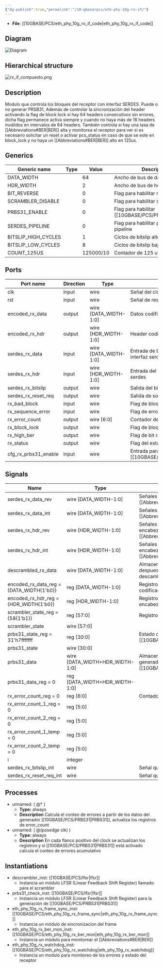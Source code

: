 ```yaml
---
{"dg-publish":true,"permalink":"/10-gbase/pcs/eth-phy-10g-rx-if/"}
---
```


- **File**: [[10GBASE/PCS/eth_phy_10g_rx_if_code\|eth_phy_10g_rx_if_code]]

## Diagram
![Diagram](eth_phy_10g_rx_if.svg "Diagram")

## Hierarchical structure
![rx_if_compuesto.png](/img/user/10GBASE/PCS/rx_if_compuesto.png)
## Description

Modulo que controla los bloques del receptor con interfaz SERDES. Puede o no generar PRSB31, Además de controlar la sincronización del header activando la flag de block lock si hay  64 headers consecutivos sin errores, dicha flag permanece activa siempre y cuando no haya más de 16 headers inválidos en intervalos de 64 headers.
También controla si hay una tasa de [[Abbreviations#BER\|BER]] alta y monitorea el receptor para ver si es necesario solicitar un reset o activar pcs_status en caso de que se este en block_lock y no haya un [[Abbreviations#BER\|BER]] alto en 125us.

## Generics

| Generic name        | Type | Value     | Description                                  |
| ------------------- | ---- | --------- | -------------------------------------------- |
| DATA_WIDTH          |      | 64        | Ancho de bus de datos                        |
| HDR_WIDTH           |      | 2         | Ancho de bus de header                       |
| BIT_REVERSE         |      | 0         | Flag para habilitar reversión de bits        |
| SCRAMBLER_DISABLE   |      | 0         | Flag para habilitar scrambler                |
| PRBS31_ENABLE       |      | 0         | Flag para habilitar [[10GBASE/PCS/PRBS31\|PRBS31]]               |
| SERDES_PIPELINE     |      | 0         | Flag para habilitar profundidad del pipeline |
| BITSLIP_HIGH_CYCLES |      | 1         | Ciclos de bitslip alto                       |
| BITSLIP_LOW_CYCLES  |      | 8         | Ciclos de bitslip bajo                       |
| COUNT_125US         |      | 125000/10 | Contador de 125 us                           |

## Ports

| Port name            | Direction | Type                  | Description                                 |
| -------------------- | --------- | --------------------- | ------------------------------------------- |
| clk                  | input     | wire                  | Señal del clock                             |
| rst                  | input     | wire                  | Señal de reset                              |
| encoded_rx_data      | output    | wire [DATA_WIDTH-1:0] | Datos codificados                           |
| encoded_rx_hdr       | output    | wire [HDR_WIDTH-1:0]  | Header codificado                           |
| serdes_rx_data       | input     | wire [DATA_WIDTH-1:0] | Entrada de bloques de datos interfaz serdes |
| serdes_rx_hdr        | input     | wire [HDR_WIDTH-1:0]  | Entrada del sync header interfaz serdes     |
| serdes_rx_bitslip    | output    | wire                  | Salida del bitslip                          |
| serdes_rx_reset_req  | output    | wire                  | Salida de solicitud de reinicio             |
| rx_bad_block         | input     | wire                  | Flag de bloque con error                    |
| rx_sequence_error    | input     | wire                  | Flag de error de secuencia                  |
| rx_error_count       | output    | wire [6:0]            | Contador de errores                         |
| rx_block_lock        | output    | wire                  | Flag de bloque alineado                     |
| rx_high_ber          | output    | wire                  | Flag de bit rate error alto                 |
| rx_status            | output    | wire                  | Flag del estado del receptor                |
| cfg_rx_prbs31_enable | input     | wire                  | Entrada para habilitar la [[10GBASE/PCS/PRBS31\|PRBS31]]        |

## Signals

| Name                                     | Type                            | Description                                                              |
| ---------------------------------------- | ------------------------------- | ------------------------------------------------------------------------ |
| serdes_rx_data_rev                       | wire [DATA_WIDTH-1:0]           | Señales para procesar los datos del [[Abbreviations#SERDES\|SERDES]]     |
| serdes_rx_data_int                       | wire [DATA_WIDTH-1:0]           | Señales para procesar los datos del [[Abbreviations#SERDES\|SERDES]]     |
| serdes_rx_hdr_rev                        | wire [HDR_WIDTH-1:0]            | Señales para procesar el encabezado del [[Abbreviations#SERDES\|SERDES]] |
| serdes_rx_hdr_int                        | wire [HDR_WIDTH-1:0]            | Señales para procesar el encabezado del [[Abbreviations#SERDES\|SERDES]] |
| descrambled_rx_data                      | wire [DATA_WIDTH-1:0]           | Almacena los datos descifrados despues del proceso de descambler         |
| encoded_rx_data_reg = {DATA_WIDTH{1'b0}} | reg [DATA_WIDTH-1:0]            | Registro para almacenar los datos codificados                            |
| encoded_rx_hdr_reg = {HDR_WIDTH{1'b0}}   | reg [HDR_WIDTH-1:0]             | Registro para almacenar el encabezado codificado                         |
| scrambler_state_reg = {58{1'b1}}         | reg [57:0]                      | Registro de estado del scrambler                                         |
| scrambler_state                          | wire [57:0]                     |                                                                          |
| prbs31_state_reg = 31'h7fffffff          | reg [30:0]                      | Estado del generador de [[10GBASE/PCS/PRBS31\|PRBS31]]                                       |
| prbs31_state                             | wire [30:0]                     |                                                                          |
| prbs31_data                              | wire [DATA_WIDTH+HDR_WIDTH-1:0] | Almacena los datos de salida del generador [[10GBASE/PCS/PRBS31\|PRBS31]]                    |
| prbs31_data_reg = 0                      | reg [DATA_WIDTH+HDR_WIDTH-1:0]  |                                                                          |
| rx_error_count_reg = 0                   | reg [6:0]                       | Contadores de errores                                                    |
| rx_error_count_1_reg = 0                 | reg [5:0]                       |                                                                          |
| rx_error_count_2_reg = 0                 | reg [5:0]                       |                                                                          |
| rx_error_count_1_temp = 0                | reg [5:0]                       |                                                                          |
| rx_error_count_2_temp = 0                | reg [5:0]                       |                                                                          |
| i                                        | integer                         |                                                                          |
| serdes_rx_bitslip_int                    | wire                            | Señal que activa el bitslip                                              |
| serdes_rx_reset_req_int                  | wire                            | Señal que solicita reset                                                 |

## Processes
- unnamed: ( @* )
  - **Type:** always
  - **Description**
 Calcula el conteo de errores a partir de los datos del generador [[10GBASE/PCS/PRBS31\|PRBS31]], actualiza los registros de error_count 
- unnamed: ( @(posedge clk) )
  - **Type:** always
  - **Description**
 En cada flanco positivo del clock se actualizan los registros y si [[10GBASE/PCS/PRBS31\|PRBS31]] está activado calcula el conteo de errores acumulativo 

## Instantiations

- descrambler_inst: [[10GBASE/PCS/lfsr\|lfsr]]
  -  Instancia un módulo LFSR (Linear Feedback Shift Register) llamado para el scrambler
- prbs31_check_inst: [[10GBASE/PCS/lfsr\|lfsr]]
  -  Instancia un módulo LFSR (Linear Feedback Shift Register) para la generación de [[10GBASE/PCS/PRBS31\|PRBS31]]
- eth_phy_10g_rx_frame_sync_inst: [[10GBASE/PCS/eth_phy_10g_rx_frame_sync\|eth_phy_10g_rx_frame_sync]]
  -  Instancia un módulo de sincronizacion del frame
- eth_phy_10g_rx_ber_mon_inst: [[10GBASE/PCS/eth_phy_10g_rx_ber_mon\|eth_phy_10g_rx_ber_mon]]
  -  Instancia un módulo para monitorear el [[Abbreviations#BER\|BER]]
- eth_phy_10g_rx_watchdog_inst: [[10GBASE/PCS/eth_phy_10g_rx_watchdog\|eth_phy_10g_rx_watchdog]]
  -  Instancia un modulo para monitoreo de los errores y estado del receptor
